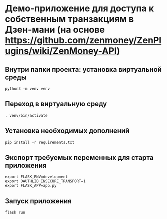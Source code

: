 # Демо-приложение для доступа к собственным транзакциям в Дзен-мани (на основе https://github.com/zenmoney/ZenPlugins/wiki/ZenMoney-API)

## Внутри папки проекта: установка виртуальной среды 

`python3 -m venv venv`

## Переход в виртуальную среду 

`. venv/bin/activate`

## Установка необходимых дополнений 

`pip install -r requirements.txt`

## Экспорт требуемых переменных для старта приложения

```
export FLASK_ENV=development
export OAUTHLIB_INSECURE_TRANSPORT=1
export FLASK_APP=app.py
```

## Запуск приложения

`flask run`
